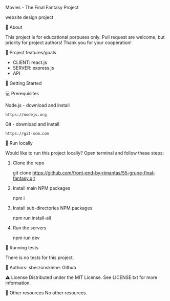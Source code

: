 Movies - The Final Fantasy Project 

website design project

🌟 About

This project is for educational porpuses only. Pull request are welcome, but priority for project authors! Thank you for your cooperation!

🎯 Project features/goals

 * CLIENT: react.js
 * SERVER: express.js
 * API

🧰 Getting Started

💻 Prerequisites

Node.js - download and install

    https://nodejs.org

Git - download and install

    https://git-scm.com

🏃 Run locally

Would like to run this project locally? Open terminal and follow these steps:

1. Clone the repo   

    git clone https://github.com/front-end-by-rimantas/55-grupe-final-fantasy.git

2. Install main NPM packages

    npm i

3. Install sub-directories NPM packages

    npm run install-all

4. Run the servers

    npm run dev

🧪 Running tests

There is no tests for this project.

🌺 Authors:
    sberzonskiene: Github

⚠️ License
Distributed under the MIT License. See LICENSE.txt for more information.

🔗 Other resources
No other resources.